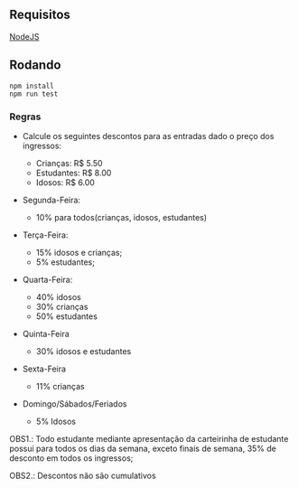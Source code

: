 
## Requisitos
[NodeJS](https://nodejs.org/en/)

## Rodando
```
npm install
npm run test
```



### Regras
- Calcule os seguintes descontos para as entradas dado o preço dos ingressos:
  - Crianças: R$ 5.50
  - Estudantes: R$ 8.00
  - Idosos: R$ 6.00

- Segunda-Feira:
  - 10% para todos(crianças, idosos, estudantes)

- Terça-Feira:
  - 15% idosos e crianças;
  - 5% estudantes;

- Quarta-Feira:
  - 40% idosos
  - 30% crianças
  - 50% estudantes

- Quinta-Feira
  - 30% idosos e estudantes

- Sexta-Feira
  - 11% crianças

- Domingo/Sábados/Feriados
  - 5% Idosos

OBS1.: Todo estudante mediante apresentação da carteirinha de estudante 
       possui para todos os dias da semana, exceto finais de semana, 
       35% de desconto em todos os ingressos;

OBS2.: Descontos não são cumulativos

